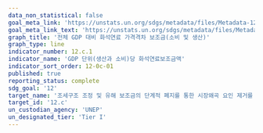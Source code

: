 ```yaml
---
data_non_statistical: false
goal_meta_link: 'https://unstats.un.org/sdgs/metadata/files/Metadata-12-0c-01.pdf'
goal_meta_link_text: 'https://unstats.un.org/sdgs/metadata/files/Metadata-12-0c-01.pdf'
graph_title: '전체 GDP 대비 화석연료 가격격차 보조금(소비 및 생산)'
graph_type: line
indicator_number: 12.c.1
indicator_name: 'GDP 단위(생산과 소비)당 화석연료보조금액'
indicator_sort_order: 12-0c-01
published: true
reporting_status: complete
sdg_goal: '12'
target_name: '조세구조 조정 및 유해 보조금의 단계적 폐지를 통한 시장왜곡 요인 제거를 포함하여 에너지낭비를 부추기는 비효율적인 화석 연료 보조금의 합리화 이행 (이때, 개도국의 특수한 상황과 수요를 충분히 고려하고 취약계층을 보호를 통해 개도국의 발전에 대한 악영향을 최소화함)'
target_id: '12.c'
un_custodian_agency: 'UNEP'
un_designated_tier: 'Tier I'
---
```

